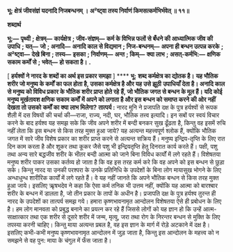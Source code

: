 **भू: क्षेत्रं जीवसंज्ञं यदनादि निजबन्धनम् ।** **अ²ष्ट्वा तस्य निर्वाणं किमसत्कर्मभिर्भवेत् ॥ ११॥** 

**शब्दार्थ** 

**भू:—** **पृथ्वी** **; क्षेत्रम्—** **कार्यक्षेत्र** **; जीव-संज्ञम्—** **कर्म के विभिन्न फलों से बँधने की आध्यात्मिक जीव की उपाधि** **; यत्—** **जो** **; अनादि—** **अनादि काल से विद्यमान** **; निज-बन्धनम्—** **अपना ही बन्धन उत्पन्न करके** **; अ²ष्ट्वा—** **देखे बिना** **; तस्य—** **इसका** **; निर्वाणम्—** **अन्त** **; किम्—** **क्या लाभ** **; असत्-कर्मभि:—** **क्षणिक सकाम कर्मों से** **; भवेत्—** **हो सकता है।** **.** 

[ **हर्यश्वों ने नारद के शब्दों का अर्थ इस प्रकार समझा** ] **** **भू:** **शब्द कर्मक्षेत्र का द्योतक है।** **यह भौतिक शरीर जो मनुष्य के कर्मों का फल होता है, उसका कर्मक्षेत्र है और यह उसे झूठी** **उपाधियाँ देता है। अनादि काल से मनुष्य को विविध प्रकार के भौतिक शरीर प्राप्त होते रहे** **हैं, जो भौतिक जगत से बन्धन के मूल हैं। यदि कोई मनुष्य मूर्खतावश क्षणिक सकाम कर्मों** **में अपने को लगाता है और इस बन्धन को समाप्त करने की ओर नहीं देखता तो उसको** **कर्मों का क्या लाभ मिलेगा?** **तात्पर्य :** नारद मुनि ने प्रजापति दक्ष के पुत्र हर्यश्वों से रूपक शैली में दस विषयों की चर्चा की—राजा, राज्य, नदी, घर, भौतिक तत्त्व इत्यादि। इन सबों पर स्वयं विचार करने के बाद हर्यश्व यह समझ सके कि जीव अपने शरीर में बन्दी बनकर सुख ढूँढता है, किन्तु वह इसमें रुचि नहीं लेता कि इस बन्धन से किस तरह मुक्त हुआ जाये? यह अत्यन्त महत्त्वपूर्ण श्लोक हैं, क्योंकि भौतिक जगत में सारे जीव विशेष प्रकार का शरीर प्राप्त करने से अत्यन्त सक्रिय हैं। मनुष्य इन्द्रिय-तृप्ति के लिए रात दिन काम करता है और शूकर तथा कूकर जैसे पशु भी इन्द्रियतृप्ति हेतु दिनरात कार्य करते हैं। पक्षी, पशु तथा अन्य सारे बद्धजीव शरीर के भीतर बन्दी आत्मा को जाने बिना विविध कार्यों में लगे रहते हैं। विशेषतया मनुष्य शरीर पाकर उसका कर्तव्य हो जाता है कि वह इस तरह कर्म करे कि वह अपने को इस बन्धन से छुड़ा सके। किन्तु नारद या उनकी परश्परा के उनके प्रतिनिधि के उपदेशों के बिना लोग मायासुख भोगने के लिए अन्धाधुन्ध शारीरिक कार्यों में लगे रहते हैं। वे यह नहीं जानते कि अपने भौतिक बन्धन से किस तरह मुक्त हुआ जाये। इसलिए ऋृषभदेव ने कहा कि ऐसा कर्म तनिक भी उत्तम नहीं, क्योंकि यह आत्मा को बारश्बार शरीर के बन्धन में डालता है, जो तीन प्रकार के तापों के अधीन है। प्रजापति दक्ष के पुत्र हर्यश्व तुरन्त ही नारद के उपदेशों का तात्पर्य समझ गये। हमारा कृष्णभावनामृत आन्दोलन विशेषतया ऐसे ही प्रबोधन के लिए है। हम लोग मानवता को प्रबुद्ध बनाने का प्रयत्न कर रहे हैं जिससे लोगों को यह ज्ञान हो कि उन्हें आत्म-साक्षात्कार तथा एक शरीर से दूसरे शरीर में जन्म, मृत्यु, जरा तथा रोग के निरन्तर बन्धन से मुक्ति के लिए तपस्या करनी चाहिए। किन्तु माया अत्यन्त प्रबल है, वह इस ज्ञान के मार्ग में रोड़े अटकाने में दक्ष है। इसलिए कभी-कभी मनुष्य कृष्णभावनामृत आन्दोलन में जुड़ जाता है, किन्तु इस आन्दोलन के महत्त्व को न समझने से वह पुन: माया के चंगुल में फँस जाता है।  